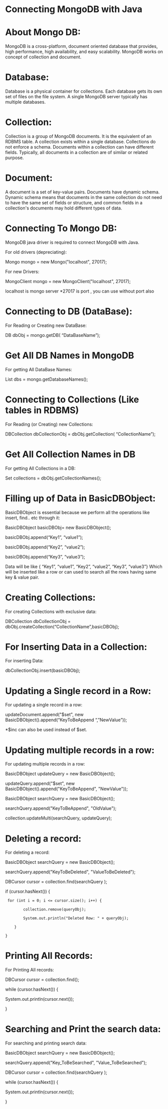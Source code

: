 Connecting MongoDB with Java
==================================================================

About Mongo DB:
==================================================================
MongoDB is a cross-platform, document oriented database that provides, high performance, high availability, and easy scalability. MongoDB works on concept of collection and document.

Database:
==================================================================
Database is a physical container for collections. Each database gets its own set of files on the file system. A single MongoDB server typically has multiple databases.

Collection:
==================================================================
Collection is a group of MongoDB documents. It is the equivalent of an RDBMS table. A collection exists within a single database. Collections do not enforce a schema. Documents within a collection can have different fields. Typically, all documents in a collection are of similar or related purpose.

Document:
==================================================================
A document is a set of key-value pairs. Documents have dynamic schema. Dynamic schema means that documents in the same collection do not need to have the same set of fields or structure, and common fields in a collection's documents may hold different types of data.

Connecting To Mongo DB:
==================================================================

MongoDB java driver is required to connect MongoDB with Java.

For old drivers (depreciating): 

Mongo mongo = new Mongo("localhost", 27017);

For new Drivers: 

MongoClient mongo = new MongoClient("localhost", 27017);

localhost is mongo server *27017 is port , you can use without port also

Connecting to DB (DataBase):
==================================================================
For Reading or Creating new DataBase:

DB dbObj = mongo.getDB( “DataBaseName”);

Get All DB Names in MongoDB
==================================================================
For getting All DataBase Names:

List dbs = mongo.getDatabaseNames();

Connecting to Collections (Like tables in RDBMS)
==================================================================
For Reading (or Creating) new Collections:

DBCollection dbCollectionObj = dbObj.getCollection( “CollectionName”);

Get All Collection Names in DB
==================================================================
For getting All Collections in a DB:

Set collections = dbObj.getCollectionNames();

Filling up of Data in BasicDBObject:
==================================================================
BasicDBObject is essential because we perform all the operations like insert, find.. etc through it:

BasicDBObject basicDBObj= new BasicDBObject();

basicDBObj.append(“Key1”, “value1”);

basicDBObj.append(“Key2”, “value2”);

basicDBObj.append(“Key3”, “value3”);

Data will be like { “Key1”, “value1”, “Key2”, “value2”, “Key3”, “value3”} Which will be inserted like a row or can used to search all the rows having same key & value pair.

Creating Collections:
==================================================================
For creating Collections with exclusive data: 

DBCollection dbCollectionObj = dbObj.createCollection(“CollectionName”,basicDBObj);

For Inserting Data in a Collection:
==================================================================
For inserting Data: 

dbCollectionObj.insert(basicDBObj);

Updating a Single record in a Row:
==================================================================
For updating a single record in a row:

updateDocument.append("$set", new BasicDBObject().append(“KeyToBeAppend “,”NewValue”));

*$inc can also be used instead of $set.

Updating multiple records in a row:
==================================================================
For updating multiple records in a row:

BasicDBObject updateQuery = new BasicDBObject();

updateQuery.append("$set", new BasicDBObject().append("KeyToBeAppend", "NewValue"));

BasicDBObject searchQuery = new BasicDBObject();

searchQuery.append("KeyToBeAppend", "OldValue");

collection.updateMulti(searchQuery, updateQuery);

Deleting a record:
==================================================================
For deleting a record:

BasicDBObject searchQuery = new BasicDBObject();

searchQuery.append("KeyToBeDeleted", "ValueToBeDeleted");

DBCursor cursor = collection.find(searchQuery );

if (cursor.hasNext()) {

     for (int i = 0; i <= cursor.size(); i++) {

            collection.remove(queryObj);

            System.out.println("Deleted Row: " + queryObj);

        }

    }
Printing All Records:
==================================================================
For Printing All records:

DBCursor cursor = collection.find();

while (cursor.hasNext()) {

System.out.println(cursor.next());

}

Searching and Print the search data:
==================================================================
For searching and printing search data:

BasicDBObject searchQuery = new BasicDBObject();

searchQuery.append("Key_ToBeSearched", "Value_ToBeSearched");

DBCursor cursor = collection.find(searchQuery );

while (cursor.hasNext()) {

System.out.println(cursor.next());

}
